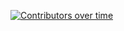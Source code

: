 [![Contributors over time](https://contributor-graph-api.apiseven.com/contributors-svg?chart=contributorOverTime&repo=Naereen/badges)](https://github.com/DomenLemut/Faks)
